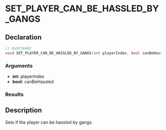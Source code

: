 # SET_PLAYER_CAN_BE_HASSLED_BY_GANGS

## Declaration
```cpp
// 0x9C5648C
void SET_PLAYER_CAN_BE_HASSLED_BY_GANGS(int playerIndex, bool canBeHassled);
```

### Arguments
- **int:** playerIndex
- **bool:** canBeHassled

### Results

## Description
Sets if the player can be hassled by gangs.